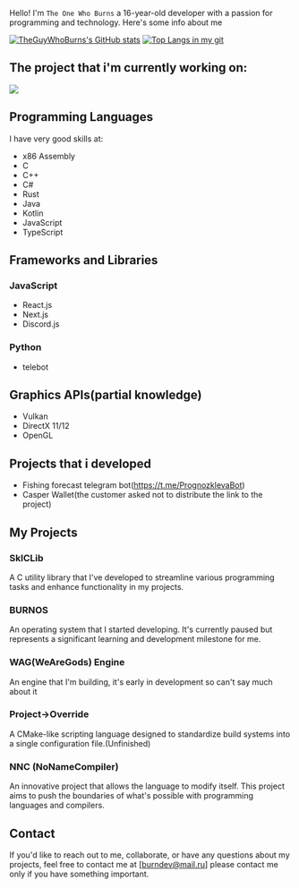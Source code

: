 Hello! I'm `The One Who Burns` a 16-year-old developer with a passion for programming and technology. Here's some info about me

[![TheGuyWhoBurns's GitHub stats](https://github-readme-stats.vercel.app/api?username=theguywhoburns)](https://github.com/anuraghazra/github-readme-stats)
[![Top Langs in my git](https://github-readme-stats.vercel.app/api/top-langs/?username=theguywhoburns)](https://github.com/anuraghazra/github-readme-stats)

## The project that i'm currently working on:
[![](https://github-readme-stats.vercel.app/api/pin/?username=theguywhoburns&repo=Project-Override)](https://github.com/anuraghazra/github-readme-stats)

## Programming Languages
I have very good skills at:
- x86 Assembly
- C
- C++
- C#
- Rust
- Java
- Kotlin
- JavaScript
- TypeScript

## Frameworks and Libraries
### JavaScript
- React.js
- Next.js
- Discord.js
### Python
- telebot

## Graphics APIs(partial knowledge)
- Vulkan
- DirectX 11/12
- OpenGL 

## Projects that i developed
- Fishing forecast telegram bot(https://t.me/PrognozklevaBot)
- Casper Wallet(the customer asked not to distribute the link to the project)

## My Projects

### SklCLib
A C utility library that I've developed to streamline various programming tasks and enhance functionality in my projects.

### BURNOS
An operating system that I started developing. It's currently paused but represents a significant learning and development milestone for me.

### WAG(WeAreGods) Engine
An engine that I'm building, it's early in development so can't say much about it

### Project->Override
A CMake-like scripting language designed to standardize build systems into a single configuration file.(Unfinished)

### NNC (NoNameCompiler)
An innovative project that allows the language to modify itself. This project aims to push the boundaries of what's possible with programming languages and compilers.

## Contact
If you'd like to reach out to me, collaborate, or have any questions about my projects, feel free to contact me at [burndev@mail.ru] please contact me only if you have something important.